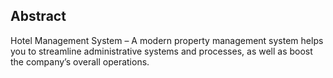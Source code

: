 ## Abstract
   Hotel Management System –  A modern property management system helps you to streamline administrative systems and processes, as well as boost the company’s overall operations.
